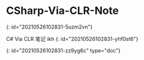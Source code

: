 # CSharp-Via-CLR-Note
{: id="20210526102831-5uzm2vn"}

C# Via CLR 笔记
ikh
{: id="20210526102831-yhf0st6"}


{: id="20210526102831-zz9yg6c" type="doc"}

